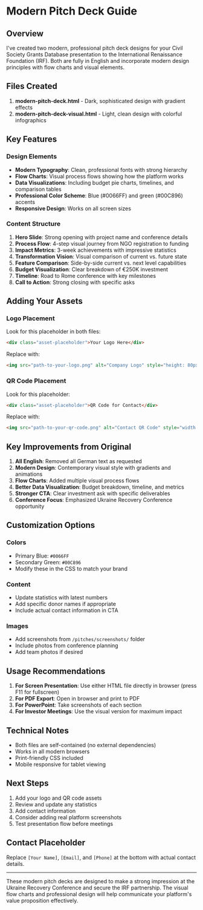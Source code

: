 # Modern Pitch Deck Guide

## Overview

I've created two modern, professional pitch deck designs for your Civil Society Grants Database presentation to the International Renaissance Foundation (IRF). Both are fully in English and incorporate modern design principles with flow charts and visual elements.

## Files Created

1. **modern-pitch-deck.html** - Dark, sophisticated design with gradient effects
2. **modern-pitch-deck-visual.html** - Light, clean design with colorful infographics

## Key Features

### Design Elements
- **Modern Typography**: Clean, professional fonts with strong hierarchy
- **Flow Charts**: Visual process flows showing how the platform works
- **Data Visualizations**: Including budget pie charts, timelines, and comparison tables
- **Professional Color Scheme**: Blue (#0066FF) and green (#00C896) accents
- **Responsive Design**: Works on all screen sizes

### Content Structure
1. **Hero Slide**: Strong opening with project name and conference details
2. **Process Flow**: 4-step visual journey from NGO registration to funding
3. **Impact Metrics**: 3-week achievements with impressive statistics
4. **Transformation Vision**: Visual comparison of current vs. future state
5. **Feature Comparison**: Side-by-side current vs. next level capabilities
6. **Budget Visualization**: Clear breakdown of €250K investment
7. **Timeline**: Road to Rome conference with key milestones
8. **Call to Action**: Strong closing with specific asks

## Adding Your Assets

### Logo Placement
Look for this placeholder in both files:
```html
<div class="asset-placeholder">Your Logo Here</div>
```
Replace with:
```html
<img src="path-to-your-logo.png" alt="Company Logo" style="height: 80px;">
```

### QR Code Placement
Look for this placeholder:
```html
<div class="asset-placeholder">QR Code for Contact</div>
```
Replace with:
```html
<img src="path-to-your-qr-code.png" alt="Contact QR Code" style="width: 200px; height: 200px;">
```

## Key Improvements from Original

1. **All English**: Removed all German text as requested
2. **Modern Design**: Contemporary visual style with gradients and animations
3. **Flow Charts**: Added multiple visual process flows
4. **Better Data Visualization**: Budget breakdown, timeline, and metrics
5. **Stronger CTA**: Clear investment ask with specific deliverables
6. **Conference Focus**: Emphasized Ukraine Recovery Conference opportunity

## Customization Options

### Colors
- Primary Blue: `#0066FF`
- Secondary Green: `#00C896`
- Modify these in the CSS to match your brand

### Content
- Update statistics with latest numbers
- Add specific donor names if appropriate
- Include actual contact information in CTA

### Images
- Add screenshots from `/pitches/screenshots/` folder
- Include photos from conference planning
- Add team photos if desired

## Usage Recommendations

1. **For Screen Presentation**: Use either HTML file directly in browser (press F11 for fullscreen)
2. **For PDF Export**: Open in browser and print to PDF
3. **For PowerPoint**: Take screenshots of each section
4. **For Investor Meetings**: Use the visual version for maximum impact

## Technical Notes

- Both files are self-contained (no external dependencies)
- Works in all modern browsers
- Print-friendly CSS included
- Mobile responsive for tablet viewing

## Next Steps

1. Add your logo and QR code assets
2. Review and update any statistics
3. Add contact information
4. Consider adding real platform screenshots
5. Test presentation flow before meetings

## Contact Placeholder

Replace `[Your Name]`, `[Email]`, and `[Phone]` at the bottom with actual contact details.

---

These modern pitch decks are designed to make a strong impression at the Ukraine Recovery Conference and secure the IRF partnership. The visual flow charts and professional design will help communicate your platform's value proposition effectively.